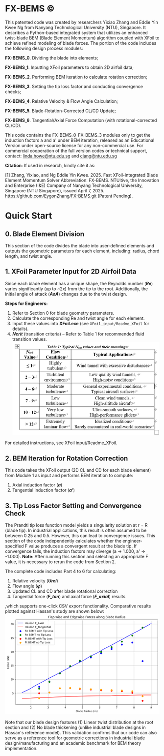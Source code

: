# FX-BEMS ©
This patented code was created by researchers Yixiao Zhang and Eddie Yin Kwee Ng from Nanyang Technological University (NTU), Singapore. It describes a Python-based integrated system that utilizes an enhanced twist-blade BEM (Blade Element Momentum) algorithm coupled with XFoil to achieve refined modeling of blade forces. The portion of the code includes the following design process modules: 

**FX-BEMS_0**. Dividing the blade into elements;

**FX-BEMS_1**. Inputting XFoil parameters to obtain 2D airfoil data; 

**FX-BEMS_2**. Performing BEM iteration to calculate rotation correction; 

**FX-BEMS_3**. Setting the tip loss factor and conducting convergence checks; 

**FX-BEMS_4**. Relative Velocity & Flow Angle Calculation; 

**FX-BEMS_5**. Blade-Rotation-Corrected CL/CD Update; 

**FX-BEMS_6**. Tangential/Axial Force Computation (with rotational-corrected CL/CD).

This code contains the FX-BEMS_0-FX-BEMS_3 modules only to get the induction factors a and a' under BEM iteration, released as an Educational Version under open-source license for any non-commercial use. For commercial cooperation of the full version codes or technical support, contact: linda.howe@ntu.edu.sg and clang@ntu.edu.sg

**Citation**: If used in research, kindly cite it as:

[1] Zhang, Yixiao, and Ng Eddie Yin Kwee. 2025. Fast XFoil-integrated Blade Element Momentum Solver Abbreviation: FX-BEMS. NTUitive, the Innovation and Enterprise (I&E) Company of Nanyang Technological University, Singapore (NTU Singapore), issued April 7, 2025. https://github.com/EygonZhang/FX-BEMS.git (Patent Pending).  

# Quick Start
## 0. Blade Element Division
This section of the code divides the blade into user-defined elements and outputs the geometric parameters for each element, including:
radius, chord length, and twist angle.
 
## 1. XFoil Parameter Input for 2D Airfoil Data
Since each blade element has a unique shape, the Reynolds number (***Re***) varies significantly (up to ~2x) from the tip to the root. Additionally, the initial angle of attack (***AoA***) changes due to the twist design.

**Steps for Engineers:**
 1. Refer to Section 0 for blade geometry parameters.
 2. Calculate the corresponding Re and twist angle for each element.
 3. Input these values into **XFoil.exe** (see ```XFoil_input/Readme_XFoil``` for details).
 4. ***Ncrit*** (transition criteria) – Refer to Table 1 for recommended fluid transition values.
![Typical Ncrit values and their meanings](https://raw.githubusercontent.com/EygonZhang/FX-BEMS/main/figures/Ncrit%20reference%20table.png)

For detailed instructions, see XFoil input/Readme_XFoil.

## 2. BEM Iteration for Rotation Correction
This code takes the XFoil output (2D CL and CD for each blade element) from Module 1 as input and performs BEM iteration to compute:

 1. Axial induction factor (***a***)
 2. Tangential induction factor (***a'***)

## 3. Tip Loss Factor Setting and Convergence Check
The Prandtl tip loss function model yields a singularity solution at r = R (blade tip). In industrial applications, this result is often assumed to be between 0.25 and 0.5. However, this can lead to convergence issues. This section of the code independently calculates whether the engineer-specified F value produces a convergent result at the blade tip. If convergence fails, the induction factors may diverge (a → 1.000, a' → -1.000).
**Note**: After running this section and selecting an appropriate F value, it is necessary to rerun the code from Section 2.

The complete code includes Part 4 to 6 for calculating: 
 1. Relative velocity (***Urel***)
 2. Flow angle (***φ***)
 3. Updated CL and CD after blade rotational correction
 4. Tangential force (***F_tan***) and axial force (***F_axial***) results

,which supports one-click CSV export functionality. Comparative results plotted against Hassan's study are shown below:
![Force result comparison with Hassan w/o BEM correction!](https://github.com/EygonZhang/FX-BEMS/blob/main/results/Example%20blade_results.png)

Note that our blade design features (1) Linear twist distribution at the root section and (2) No blade thickening (unlike industrial blade designs in Hassan's reference model). This validation confirms that our code can also serve as a reference tool for geometric corrections in industrial blade design/manufacturing and an academic benchmark for BEM theory implementation.




